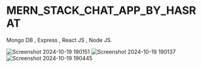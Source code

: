 # MERN_STACK_CHAT_APP_BY_HASRAT
Mongo DB , Express , React JS , Node JS.

![Screenshot 2024-10-19 190151](https://github.com/user-attachments/assets/3ccc28c0-6adc-472f-afdd-14e4e7f59fcc)
![Screenshot 2024-10-19 190137](https://github.com/user-attachments/assets/4810e406-802d-458d-9c15-bc60ad3b039d)
![Screenshot 2024-10-19 190445](https://github.com/user-attachments/assets/143508cd-6f64-4459-9a17-cc0b42f31fbd)
